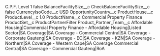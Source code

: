 <?xml version="1.0" encoding="UTF-8"?>
<CustomMetadata xmlns="http://soap.sforce.com/2006/04/metadata" xmlns:xsi="http://www.w3.org/2001/XMLSchema-instance" xmlns:xsd="http://www.w3.org/2001/XMLSchema">
    <label>C.P.F. Level 1</label>
    <protected>false</protected>
    <values>
        <field>BalanceFacilitySize__c</field>
        <value xsi:nil="true"/>
    </values>
    <values>
        <field>CheckBalanceFacilitySize__c</field>
        <value xsi:type="xsd:boolean">false</value>
    </values>
    <values>
        <field>CurrencyIsoCode__c</field>
        <value xsi:type="xsd:string">USD</value>
    </values>
    <values>
        <field>OpportunityCountry__c</field>
        <value xsi:nil="true"/>
    </values>
    <values>
        <field>ProductHouse__c</field>
        <value xsi:nil="true"/>
    </values>
    <values>
        <field>ProductLevel__c</field>
        <value xsi:type="xsd:double">1.0</value>
    </values>
    <values>
        <field>ProductName__c</field>
        <value xsi:type="xsd:string">Commercial Property Finance</value>
    </values>
    <values>
        <field>ProductSet__c</field>
        <value xsi:type="xsd:string">ProductPartnerFilter</value>
    </values>
    <values>
        <field>Product_Partner_Team__c</field>
        <value xsi:type="xsd:string">Affordable Housing|Commercial Property Finance - Affordable Housing|Listed Sector|SA Coverage|SA Coverage - Commercial Central|SA Coverage - Corporate Gauteng|SA Coverage - EC|SA Coverage - KZN|SA Coverage - Northern|SA Coverage - Western Cape|SA Coverage Commercial Central|SA Coverage - Commercial Gauteng|RoA</value>
    </values>
</CustomMetadata>
